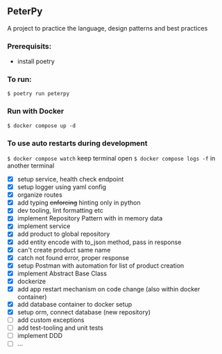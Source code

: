 ## PeterPy

A project to practice the language, design patterns and best practices

### Prerequisits:

- install poetry

### To run:

`$ poetry run peterpy`

### Run with Docker

`$ docker compose up -d`

### To use auto restarts during development

`$ docker compose watch` keep terminal open
`$ docker compose logs -f` in another terminal

- [x] setup service, health check endpoint
- [x] setup logger using yaml config
- [x] organize routes
- [x] add typing ~~enforcing~~ hinting only in python
- [x] dev tooling, lint formatting etc
- [x] implement Repository Pattern with in memory data
- [x] implement service
- [x] add product to global repository
- [x] add entity encode with to_json method, pass in response
- [x] can't create product same name
- [x] catch not found error, proper response
- [x] setup Postman with automation for list of product creation
- [x] implement Abstract Base Class
- [x] dockerize
- [x] add app restart mechanism on code change (also within docker container)
- [x] add database container to docker setup
- [x] setup orm, connect database (new repository)
- [ ] add custom exceptions
- [ ] add test-tooling and unit tests
- [ ] implement DDD
- [ ] ...

